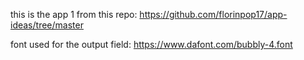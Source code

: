 this is the app 1 from this repo: https://github.com/florinpop17/app-ideas/tree/master

font used for the output field: https://www.dafont.com/bubbly-4.font
